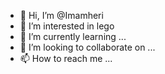 - 👋 Hi, I’m @Imamheri
- 👀 I’m interested in lego
- 🌱 I’m currently learning ...
- 💞️ I’m looking to collaborate on ...
- 📫 How to reach me ...

<!---
Imamheri/Imamheri is a ✨ special ✨ repository because its `README.md` (this file) appears on your GitHub profile.
You can click the Preview link to take a look at your changes.
--->
